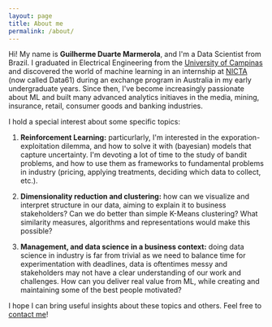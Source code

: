 ```yaml
---
layout: page
title: About me
permalink: /about/
---
```


Hi! My name is **Guilherme Duarte Marmerola**, and I'm a Data Scientist from Brazil. I graduated in Electrical Engineering from the [University of Campinas](http://www.unicamp.br/unicamp/english) and discovered the world of machine learning in an internship at [NICTA](https://www.data61.csiro.au/) (now called Data61) during an exchange program in Australia in my early undergraduate years. Since then, I've become increasingly passionate about ML and built many advanced analytics initiaves in the media, mining, insurance, retail, consumer goods and banking industries.

I hold a special interest about some specific topics:

1. **Reinforcement Learning:** particurlarly, I'm interested in the exporation-exploitation dilemma, and how to solve it with (bayesian) models that capture uncertainty. I'm devoting a lot of time to the study of bandit problems, and how to use them as frameworks to fundamental problems in industry (pricing, applying treatments, deciding which data to collect, etc.).

2. **Dimensionality reduction and clustering:** how can we visualize and interpret structure in our data, aiming to explain it to business stakeholders? Can we do better than simple K-Means clustering? What similarity measures, algorithms and representations would make this possible?

3. **Management, and data science in a business context:** doing data science in industry is far from trivial as we need to balance time for experimentation with deadlines, data is oftentimes messy and stakeholders may not have a clear understanding of our work and challenges. How can you deliver real value from ML, while creating and maintaining some of the best people motivated?

I hope I can bring useful insights about these topics and others. Feel free to [contact me](https://gdmarmerola.github.io/contact)! 
